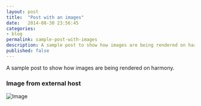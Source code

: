 ```yaml
---
layout: post
title:  "Post with an images"
date:   2014-08-30 23:56:45
categories:
- blog
permalink: sample-post-with-images
description: A sample post to show how images are being rendered on harmony.
published: false
---
```


A sample post to show how images are being rendered on harmony.

### Image from external host

![Image](http://placekitten.com/g/900/300)
